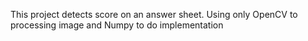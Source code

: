 This project detects score on an answer sheet.
Using only OpenCV to processing image and Numpy to do implementation 
